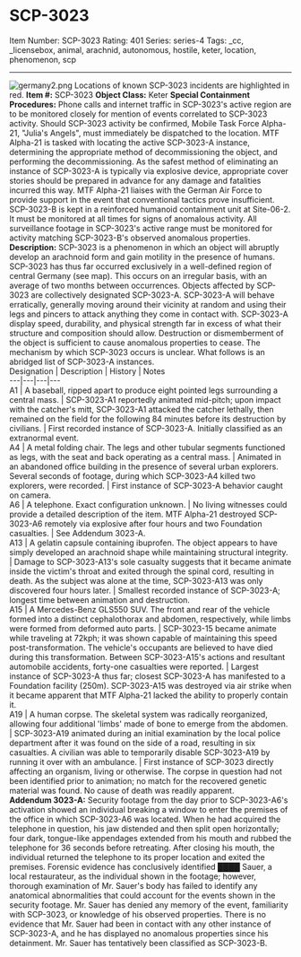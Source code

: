 # SCP-3023
Item Number: SCP-3023
Rating: 401
Series: series-4
Tags: _cc, _licensebox, animal, arachnid, autonomous, hostile, keter, location, phenomenon, scp

---

![germany2.png](https://scp-wiki.wdfiles.com/local--files/scp-3023/germany2.png)
Locations of known SCP-3023 incidents are highlighted in red.
**Item #:** SCP-3023
**Object Class:** Keter
**Special Containment Procedures:** Phone calls and internet traffic in SCP-3023's active region are to be monitored closely for mention of events correlated to SCP-3023 activity. Should SCP-3023 activity be confirmed, Mobile Task Force Alpha-21, "Julia's Angels", must immediately be dispatched to the location.
MTF Alpha-21 is tasked with locating the active SCP-3023-A instance, determining the appropriate method of decommissioning the object, and performing the decommissioning. As the safest method of eliminating an instance of SCP-3023-A is typically via explosive device, appropriate cover stories should be prepared in advance for any damage and fatalities incurred this way. MTF Alpha-21 liaises with the German Air Force to provide support in the event that conventional tactics prove insufficient.
SCP-3023-B is kept in a reinforced humanoid containment unit at Site-06-2. It must be monitored at all times for signs of anomalous activity. All surveillance footage in SCP-3023's active range must be monitored for activity matching SCP-3023-B's observed anomalous properties.
**Description:** SCP-3023 is a phenomenon in which an object will abruptly develop an arachnoid form and gain motility in the presence of humans. SCP-3023 has thus far occurred exclusively in a well-defined region of central Germany (see map). This occurs on an irregular basis, with an average of two months between occurrences. Objects affected by SCP-3023 are collectively designated SCP-3023-A.
SCP-3023-A will behave erratically, generally moving around their vicinity at random and using their legs and pincers to attack anything they come in contact with. SCP-3023-A display speed, durability, and physical strength far in excess of what their structure and composition should allow. Destruction or dismemberment of the object is sufficient to cause anomalous properties to cease.
The mechanism by which SCP-3023 occurs is unclear.
What follows is an abridged list of SCP-3023-A instances.  
Designation | Description | History | Notes  
---|---|---|---  
A1 | A baseball, ripped apart to produce eight pointed legs surrounding a central mass. | SCP-3023-A1 reportedly animated mid-pitch; upon impact with the catcher's mitt, SCP-3023-A1 attacked the catcher lethally, then remained on the field for the following 84 minutes before its destruction by civilians. | First recorded instance of SCP-3023-A. Initially classified as an extranormal event.  
A4 | A metal folding chair. The legs and other tubular segments functioned as legs, with the seat and back operating as a central mass. | Animated in an abandoned office building in the presence of several urban explorers. Several seconds of footage, during which SCP-3023-A4 killed two explorers, were recorded. | First instance of SCP-3023-A behavior caught on camera.  
A6 | A telephone. Exact configuration unknown. | No living witnesses could provide a detailed description of the item. MTF Alpha-21 destroyed SCP-3023-A6 remotely via explosive after four hours and two Foundation casualties. | See Addendum 3023-A.  
A13 | A gelatin capsule containing ibuprofen. The object appears to have simply developed an arachnoid shape while maintaining structural integrity. | Damage to SCP-3023-A13's sole casualty suggests that it became animate inside the victim's throat and exited through the spinal cord, resulting in death. As the subject was alone at the time, SCP-3023-A13 was only discovered four hours later. | Smallest recorded instance of SCP-3023-A; longest time between animation and destruction.  
A15 | A Mercedes-Benz GLS550 SUV. The front and rear of the vehicle formed into a distinct cephalothorax and abdomen, respectively, while limbs were formed from deformed auto parts. | SCP-3023-15 became animate while traveling at 72kph; it was shown capable of maintaining this speed post-transformation. The vehicle's occupants are believed to have died during this transformation. Between SCP-3023-A15's actions and resultant automobile accidents, forty-one casualties were reported. | Largest instance of SCP-3023-A thus far; closest SCP-3023-A has manifested to a Foundation facility (250m). SCP-3023-A15 was destroyed via air strike when it became apparent that MTF Alpha-21 lacked the ability to properly contain it.  
A19 | A human corpse. The skeletal system was radically reorganized, allowing four additional 'limbs' made of bone to emerge from the abdomen. | SCP-3023-A19 animated during an initial examination by the local police department after it was found on the side of a road, resulting in six casualties. A civilian was able to temporarily disable SCP-3023-A19 by running it over with an ambulance. | First instance of SCP-3023 directly affecting an organism, living or otherwise. The corpse in question had not been identified prior to animation; no match for the recovered genetic material was found. No cause of death was readily apparent.  
**Addendum 3023-A:** Security footage from the day prior to SCP-3023-A6's activation showed an individual breaking a window to enter the premises of the office in which SCP-3023-A6 was located. When he had acquired the telephone in question, his jaw distended and then split open horizontally; four dark, tongue-like appendages extended from his mouth and rubbed the telephone for 36 seconds before retreating. After closing his mouth, the individual returned the telephone to its proper location and exited the premises.
Forensic evidence has conclusively identified ████ Sauer, a local restaurateur, as the individual shown in the footage; however, thorough examination of Mr. Sauer's body has failed to identify any anatomical abnormalities that could account for the events shown in the security footage. Mr. Sauer has denied any memory of the event, familiarity with SCP-3023, or knowledge of his observed properties.
There is no evidence that Mr. Sauer had been in contact with any other instance of SCP-3023-A, and he has displayed no anomalous properties since his detainment. Mr. Sauer has tentatively been classified as SCP-3023-B.